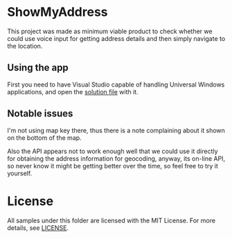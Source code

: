 # ShowMyAddress

This project was made as minimum viable product to check whether we could use voice input for getting address details and then simply navigate to the location.


## Using the app

First you need to have Visual Studio capable of handling Universal Windows applications, and open the [solution file](https://github.com/DrJukka/cognitive-services/blob/master/ShowMyAddress/ShowMyAddress/ShowMyAddress.sln) with it.


## Notable issues

I'm not using map key there, thus there is a note complaining about it shown on the bottom of the map.

Also the API appears not to work enough well that we could use it directly for obtaining the address information for geocoding, anyway, its on-line API, so never know it might be getting better over the time, so feel free to try it yourself.

License
=======

All samples under this folder are licensed with the MIT License. For more details, see
[LICENSE](https://github.com/DrJukka/cognitive-services/blob/master/LICENSE).
